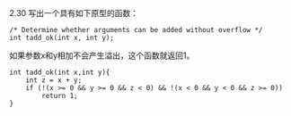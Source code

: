 2.30 写出一个具有如下原型的函数：

    /* Determine whether arguments can be added without overflow */
    int tadd_ok(int x, int y);
如果参数x和y相加不会产生溢出，这个函数就返回1。

    int tadd_ok(int x,int y){
        int z = x + y;
        if (!(x >= 0 && y >= 0 && z < 0) && !(x < 0 && y < 0 && z >= 0))
            return 1;
    }